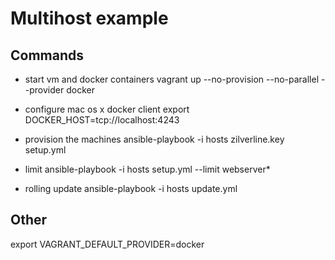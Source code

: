 # Multihost example

## Commands

* start vm and docker containers
  vagrant up --no-provision --no-parallel --provider docker
* configure mac os x docker client
  export DOCKER_HOST=tcp://localhost:4243
* provision the machines
  ansible-playbook -i hosts zilverline.key setup.yml
* limit
  ansible-playbook -i hosts setup.yml --limit webserver*

* rolling update
  ansible-playbook -i hosts update.yml

## Other

export VAGRANT_DEFAULT_PROVIDER=docker
